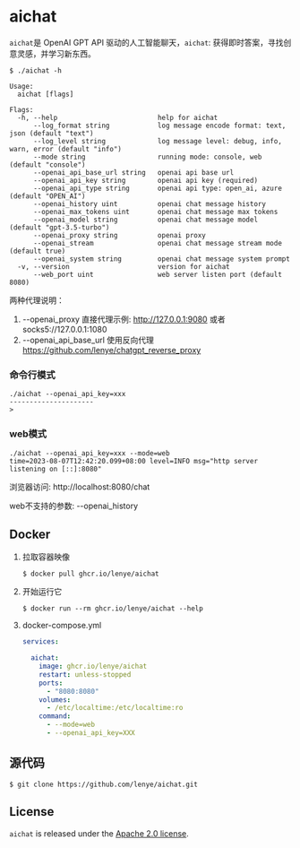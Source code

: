 # aichat

`aichat`是 OpenAI GPT API 驱动的人工智能聊天，`aichat`: 获得即时答案，寻找创意灵感，并学习新东西。

```shell
$ ./aichat -h

Usage:
  aichat [flags]

Flags:
  -h, --help                         help for aichat
      --log_format string            log message encode format: text, json (default "text")
      --log_level string             log message level: debug, info, warn, error (default "info")
      --mode string                  running mode: console, web (default "console")
      --openai_api_base_url string   openai api base url
      --openai_api_key string        openai api key (required)
      --openai_api_type string       openai api type: open_ai, azure (default "OPEN_AI")
      --openai_history uint          openai chat message history
      --openai_max_tokens uint       openai chat message max tokens
      --openai_model string          openai chat message model (default "gpt-3.5-turbo")
      --openai_proxy string          openai proxy
      --openai_stream                openai chat message stream mode (default true)
      --openai_system string         openai chat message system prompt
  -v, --version                      version for aichat
      --web_port uint                web server listen port (default 8080)
```

两种代理说明：

1. --openai_proxy 直接代理示例: http://127.0.0.1:9080 或者 socks5://127.0.0.1:1080
2. --openai_api_base_url 使用反向代理 https://github.com/lenye/chatgpt_reverse_proxy

### 命令行模式

```shell
./aichat --openai_api_key=xxx
---------------------
>
```

### web模式

```shell
./aichat --openai_api_key=xxx --mode=web
time=2023-08-07T12:42:20.099+08:00 level=INFO msg="http server listening on [::]:8080"
```

浏览器访问: http://localhost:8080/chat

web不支持的参数: --openai_history

## Docker

1. 拉取容器映像
   ```shell
   $ docker pull ghcr.io/lenye/aichat
   ```

1. 开始运行它
   ```shell
   $ docker run --rm ghcr.io/lenye/aichat --help
   ```

1. docker-compose.yml
   ```yaml
   services:
   
     aichat:
       image: ghcr.io/lenye/aichat
       restart: unless-stopped
       ports:
         - "8080:8080"    
       volumes:
         - /etc/localtime:/etc/localtime:ro
       command:
         - --mode=web   
         - --openai_api_key=XXX
   ```

## 源代码

```shell
$ git clone https://github.com/lenye/aichat.git
```

## License

`aichat` is released under the [Apache 2.0 license](https://github.com/lenye/aichat/blob/v0.3.0/LICENSE). 